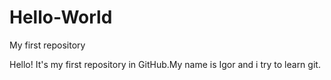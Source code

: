 # Hello-World
My first repository

Hello! It's my first repository in GitHub.My name is Igor and i try to learn git.
